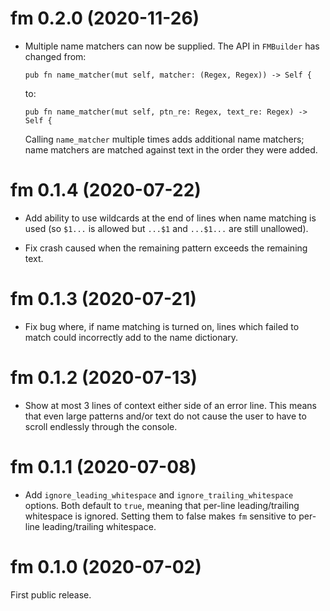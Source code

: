 # fm 0.2.0 (2020-11-26)

* Multiple name matchers can now be supplied. The API in `FMBuilder` has changed from:
    ```
    pub fn name_matcher(mut self, matcher: (Regex, Regex)) -> Self {
    ```
  to:
    ```
    pub fn name_matcher(mut self, ptn_re: Regex, text_re: Regex) -> Self {
    ```
  Calling `name_matcher` multiple times adds additional name matchers; name
  matchers are matched against text in the order they were added.


# fm 0.1.4 (2020-07-22)

* Add ability to use wildcards at the end of lines when name matching is used
  (so `$1...` is allowed but `...$1` and `...$1...` are still unallowed).

* Fix crash caused when the remaining pattern exceeds the remaining text.


# fm 0.1.3 (2020-07-21)

* Fix bug where, if name matching is turned on, lines which failed to match
  could incorrectly add to the name dictionary.


# fm 0.1.2 (2020-07-13)

* Show at most 3 lines of context either side of an error line. This means that
  even large patterns and/or text do not cause the user to have to scroll
  endlessly through the console.


# fm 0.1.1 (2020-07-08)

* Add `ignore_leading_whitespace` and `ignore_trailing_whitespace` options.
  Both default to `true`, meaning that per-line leading/trailing whitespace is
  ignored. Setting them to false makes `fm` sensitive to per-line
  leading/trailing whitespace.


# fm 0.1.0 (2020-07-02)

First public release.
